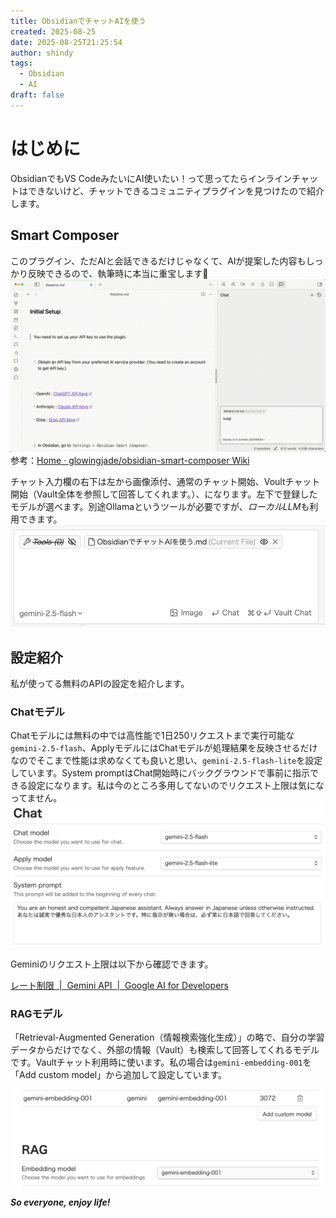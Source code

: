 ```yaml
---
title: ObsidianでチャットAIを使う
created: 2025-08-25
date: 2025-08-25T21:25:54
author: shindy
tags:
  - Obsidian
  - AI
draft: false
---
```

# はじめに
ObsidianでもVS CodeみたいにAI使いたい！って思ってたらインラインチャットはできないけど、チャットできるコミュニティプラグインを見つけたので紹介します。

## Smart Composer
このプラグイン、ただAIと会話できるだけじゃなくて、AIが提案した内容もしっかり反映できるので、執筆時に本当に重宝します🤤
![](../../assets/376500532-a50a1f80-39ff-4eba-8090-e3d75e7be98c.gif)
参考：[Home · glowingjade/obsidian-smart-composer Wiki](https://github.com/glowingjade/obsidian-smart-composer/wiki)

チャット入力欄の右下は左から画像添付、通常のチャット開始、Voultチャット開始（Vault全体を参照して回答してくれます。）、になります。左下で登録したモデルが選べます。別途Ollamaというツールが必要ですが、*ローカルLLM*も利用できます。
![](../../assets/Pasted%20image%2020250825214319.png)

## 設定紹介
私が使ってる無料のAPIの設定を紹介します。

### Chatモデル
Chatモデルには無料の中では高性能で1日250リクエストまで実行可能な`gemini-2.5-flash`、ApplyモデルにはChatモデルが処理結果を反映させるだけなのでそこまで性能は求めなくても良いと思い、`gemini-2.5-flash-lite`を設定しています。System promptはChat開始時にバックグラウンドで事前に指示できる設定になります。私は今のところ多用してないのでリクエスト上限は気になってません。
![](../../assets/Pasted%20image%2020250825214920.png)

Geminiのリクエスト上限は以下から確認できます。

[レート制限  |  Gemini API  |  Google AI for Developers](https://ai.google.dev/gemini-api/docs/rate-limits?hl=ja)


### RAGモデル
「Retrieval-Augmented Generation（情報検索強化生成）」の略で、自分の学習データからだけでなく、外部の情報（Vault）も検索して回答してくれるモデルです。Vaultチャット利用時に使います。私の場合は`gemini-embedding-001`を「Add custom model」から追加して設定しています。

![](../../assets/Pasted%20image%2020250825215039.png)



***So everyone, enjoy life!***